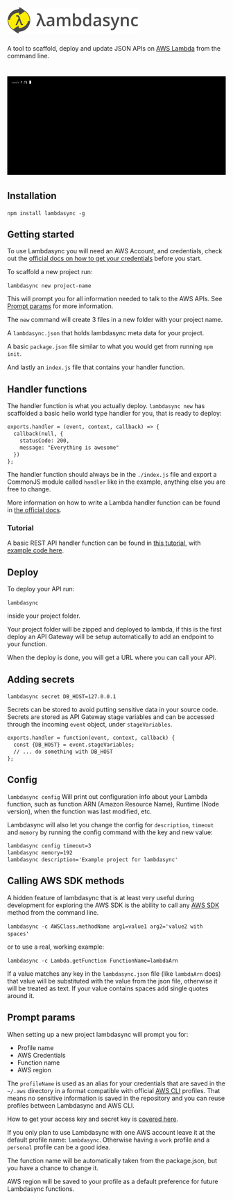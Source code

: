 # ![Lambdasync logo](logo.png?raw=true "Lambdasync logo")

A tool to scaffold, deploy and update JSON APIs on [AWS Lambda](https://aws.amazon.com/lambda/details/) from the command line.

# ![Demo](demo.gif?raw=true "Usage demo")

## Installation

`npm install lambdasync -g`


## Getting started

To use Lambdasync you will need an AWS Account, and credentials, check out the [official docs on how to get your credentials](http://goo.gl/aMbXsg) before you start.

To scaffold a new project run:

`lambdasync new project-name`

This will prompt you for all information needed to talk to the AWS APIs. See [Prompt params](#prompt) for more information.

 The `new` command will create 3 files in a new folder with your project name.

 A `lambdasync.json` that holds lambdasync meta data for your project.

 A basic `package.json` file similar to what you would get from running `npm init`.

 And lastly an `index.js` file that contains your handler function.


## Handler functions

The handler function is what you actually deploy. `lambdasync new` has scaffolded a basic hello world type handler for you, that is ready to deploy:

```
exports.handler = (event, context, callback) => {
  callback(null, {
    statusCode: 200,
    message: "Everything is awesome"
  })
};
```

The handler function should always be in the `./index.js` file and export a CommonJS module called `handler` like in the example, anything else you are free to change.

More information on how to write a Lambda handler function can be found in [the official docs](http://docs.aws.amazon.com/lambda/latest/dg/nodejs-prog-model-handler.html).

### Tutorial
A basic REST API handler function can be found in [this tutorial](http://fredrik.anderzon.se/2016/11/25/create-a-rest-api-on-aws-lambda-using-lambdasync/), with [example code here](https://github.com/fanderzon/lambdasync-example).

## Deploy

To deploy your API run:

`lambdasync`

inside your project folder.

Your project folder will be zipped and deployed to lambda, if this is the first deploy an API Gateway will be setup automatically to add an endpoint to your function.

When the deploy is done, you will get a URL where you can call your API.


## Adding secrets

`lambdasync secret DB_HOST=127.0.0.1`

Secrets can be stored to avoid putting sensitive data in your source code. Secrets are stored as API Gateway stage variables and can be accessed through the incoming `event` object, under `stageVariables`.

```
exports.handler = function(event, context, callback) {
  const {DB_HOST} = event.stageVariables;
  // ... do something with DB_HOST
};
```

## Config

`lambdasync config`
Will print out configuration info about your Lambda function, such as function ARN (Amazon Resource Name), Runtime (Node version), when the function was last modified, etc.

Lambdasync will also let you change the config for `description`, `timeout` and `memory` by running the config command with the key and new value:

```
lambdasync config timeout=3
lambdasync memory=192
lambdasync description='Example project for lambdasync'
```

## Calling AWS SDK methods
A hidden feature of lambdasync that is at least very useful during development for exploring the AWS SDK is the ability to call any [AWS SDK](http://docs.aws.amazon.com/AWSJavaScriptSDK/latest/index.html) method from the command line.

`lambdasync -c AWSClass.methodName arg1=value1 arg2='value2 with spaces'`

or to use a real, working example:

`lambdasync -c Lambda.getFunction FunctionName=lambdaArn`

If a value matches any key in the `lambdasync.json` file (like `lambdaArn` does) that value will be substituted with the value from the json file, otherwise it will be treated as text. If your value contains spaces add single quotes around it.


## <a name="prompt"></a>Prompt params

When setting up a new project lambdasync will prompt you for:

* Profile name
* AWS Credentials
* Function name
* AWS region

The `profileName` is used as an alias for your credentials that are saved in the `~/.aws` directory in a format compatible with official [AWS CLI](https://aws.amazon.com/cli/) profiles. That means no sensitive information is saved in the repository and you can reuse profiles between Lambdasync and AWS CLI.

How to get your access key and secret key is [covered here](http://goo.gl/aMbXsg).

 If you only plan to use Lambdasync with one AWS account leave it at the default profile name: `lambdasync`. Otherwise having a `work` profile and a `personal` profile can be a good idea.

 The function name will be automatically taken from the package.json, but you have a chance to change it.

 AWS region will be saved to your profile as a default preference for future Lambdasync functions.
